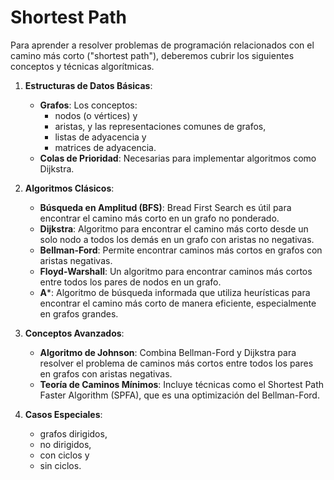 # Shortest Path

Para aprender a resolver problemas de programación relacionados con el camino más corto ("shortest path"), deberemos cubrir los siguientes conceptos y técnicas algorítmicas.

1. **Estructuras de Datos Básicas**:
    - **Grafos**: Los conceptos: 
        - nodos (o vértices) y 
        - aristas, y las representaciones comunes de grafos, 
        - listas de adyacencia y 
        - matrices de adyacencia.
    - **Colas de Prioridad**: Necesarias para implementar algoritmos como Dijkstra.

2. **Algoritmos Clásicos**:
    - **Búsqueda en Amplitud (BFS)**: Bread First Search es útil para encontrar el camino más corto en un grafo no ponderado.
    - **Dijkstra**: Algoritmo para encontrar el camino más corto desde un solo nodo a todos los demás en un grafo con aristas no negativas.
    - **Bellman-Ford**: Permite encontrar caminos más cortos en grafos con aristas negativas.
    - **Floyd-Warshall**: Un algoritmo para encontrar caminos más cortos entre todos los pares de nodos en un grafo.
    - **A***: Algoritmo de búsqueda informada que utiliza heurísticas para encontrar el camino más corto de manera eficiente, especialmente en grafos grandes.

3. **Conceptos Avanzados**:
    - **Algoritmo de Johnson**: Combina Bellman-Ford y Dijkstra para resolver el problema de caminos más cortos entre todos los pares en grafos con aristas negativas.
    - **Teoría de Caminos Mínimos**: Incluye técnicas como el Shortest Path Faster Algorithm (SPFA), que es una optimización del Bellman-Ford.

4. **Casos Especiales**:
    - grafos dirigidos, 
    - no dirigidos, 
    - con ciclos y 
    - sin ciclos.




